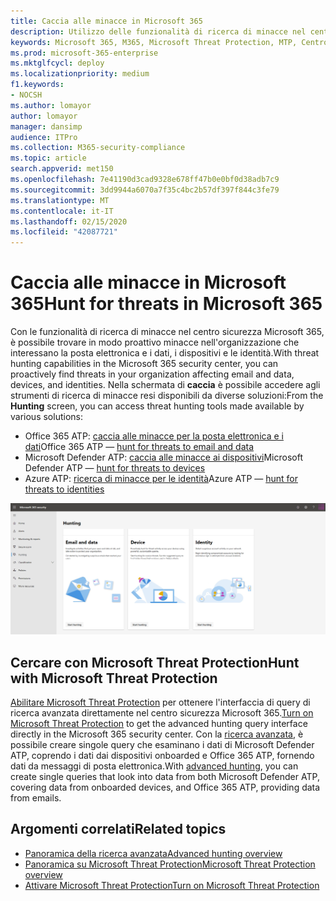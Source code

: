 ```yaml
---
title: Caccia alle minacce in Microsoft 365
description: Utilizzo delle funzionalità di ricerca di minacce nel centro sicurezza Microsoft 365 per individuare in modo proattivo le violazioni e altre minacce
keywords: Microsoft 365, M365, Microsoft Threat Protection, MTP, Centro sicurezza, Hunt, Threat Hunting, cyberthreat Hunting, Microsoft Defender ATP, Office 365 ATP, Azure ATP, Advanced Hunting
ms.prod: microsoft-365-enterprise
ms.mktglfcycl: deploy
ms.localizationpriority: medium
f1.keywords:
- NOCSH
ms.author: lomayor
author: lomayor
manager: dansimp
audience: ITPro
ms.collection: M365-security-compliance
ms.topic: article
search.appverid: met150
ms.openlocfilehash: 7e41190d3cad9328e678ff47b0e0bf0d38adb7c9
ms.sourcegitcommit: 3dd9944a6070a7f35c4bc2b57df397f844c3fe79
ms.translationtype: MT
ms.contentlocale: it-IT
ms.lasthandoff: 02/15/2020
ms.locfileid: "42087721"
---
```

# <a name="hunt-for-threats-in-microsoft-365"></a><span data-ttu-id="d14af-104">Caccia alle minacce in Microsoft 365</span><span class="sxs-lookup"><span data-stu-id="d14af-104">Hunt for threats in Microsoft 365</span></span>

<span data-ttu-id="d14af-105">Con le funzionalità di ricerca di minacce nel centro sicurezza Microsoft 365, è possibile trovare in modo proattivo minacce nell'organizzazione che interessano la posta elettronica e i dati, i dispositivi e le identità.</span><span class="sxs-lookup"><span data-stu-id="d14af-105">With threat hunting capabilities in the Microsoft 365 security center, you can proactively find threats in your organization affecting email and data, devices, and identities.</span></span> <span data-ttu-id="d14af-106">Nella schermata di **caccia** è possibile accedere agli strumenti di ricerca di minacce resi disponibili da diverse soluzioni:</span><span class="sxs-lookup"><span data-stu-id="d14af-106">From the **Hunting** screen, you can access threat hunting tools made available by various solutions:</span></span>
- <span data-ttu-id="d14af-107">Office 365 ATP: [caccia alle minacce per la posta elettronica e i dati](../office-365-security/office-365-atp.md)</span><span class="sxs-lookup"><span data-stu-id="d14af-107">Office 365 ATP — [hunt for threats to email and data](../office-365-security/office-365-atp.md)</span></span>
- <span data-ttu-id="d14af-108">Microsoft Defender ATP: [caccia alle minacce ai dispositivi](https://docs.microsoft.com/windows/security/threat-protection/microsoft-defender-atp/advanced-hunting)</span><span class="sxs-lookup"><span data-stu-id="d14af-108">Microsoft Defender ATP — [hunt for threats to devices](https://docs.microsoft.com/windows/security/threat-protection/microsoft-defender-atp/advanced-hunting)</span></span>
- <span data-ttu-id="d14af-109">Azure ATP: [ricerca di minacce per le identità](https://docs.microsoft.com/azure-advanced-threat-protection/investigate-a-user)</span><span class="sxs-lookup"><span data-stu-id="d14af-109">Azure ATP — [hunt for threats to identities](https://docs.microsoft.com/azure-advanced-threat-protection/investigate-a-user)</span></span>

![Pagina di caccia](../../media/hunt.png)


## <a name="hunt-with-microsoft-threat-protection"></a><span data-ttu-id="d14af-111">Cercare con Microsoft Threat Protection</span><span class="sxs-lookup"><span data-stu-id="d14af-111">Hunt with Microsoft Threat Protection</span></span>

<span data-ttu-id="d14af-112">[Abilitare Microsoft Threat Protection](mtp-enable.md) per ottenere l'interfaccia di query di ricerca avanzata direttamente nel centro sicurezza Microsoft 365.</span><span class="sxs-lookup"><span data-stu-id="d14af-112">[Turn on Microsoft Threat Protection](mtp-enable.md) to get the advanced hunting query interface directly in the Microsoft 365 security center.</span></span> <span data-ttu-id="d14af-113">Con la [ricerca avanzata](advanced-hunting-overview.md), è possibile creare singole query che esaminano i dati di Microsoft Defender ATP, coprendo i dati dai dispositivi onboarded e Office 365 ATP, fornendo dati da messaggi di posta elettronica.</span><span class="sxs-lookup"><span data-stu-id="d14af-113">With [advanced hunting](advanced-hunting-overview.md), you can create single queries that look into data from both Microsoft Defender ATP, covering data from onboarded devices, and Office 365 ATP, providing data from emails.</span></span>

## <a name="related-topics"></a><span data-ttu-id="d14af-114">Argomenti correlati</span><span class="sxs-lookup"><span data-stu-id="d14af-114">Related topics</span></span>
- [<span data-ttu-id="d14af-115">Panoramica della ricerca avanzata</span><span class="sxs-lookup"><span data-stu-id="d14af-115">Advanced hunting overview</span></span>](advanced-hunting-overview.md)
- [<span data-ttu-id="d14af-116">Panoramica su Microsoft Threat Protection</span><span class="sxs-lookup"><span data-stu-id="d14af-116">Microsoft Threat Protection overview</span></span>](microsoft-threat-protection.md)
- [<span data-ttu-id="d14af-117">Attivare Microsoft Threat Protection</span><span class="sxs-lookup"><span data-stu-id="d14af-117">Turn on Microsoft Threat Protection</span></span>](mtp-enable.md)
